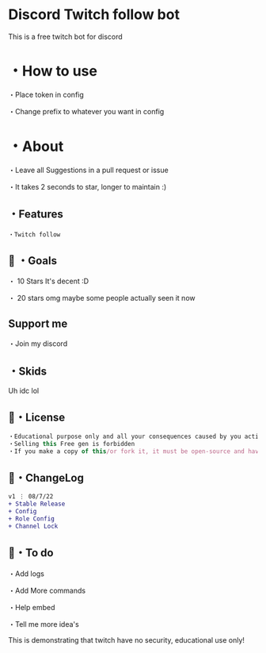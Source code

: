 # Discord Twitch follow bot
This is a free twitch bot for discord

# ・How to use
・Place token in config

・Change prefix to whatever you want in config

# ・About

・Leave all Suggestions in a pull request or issue

・It takes 2 seconds to star, longer to maintain :)

## ・Features
```
・Twitch follow

```

## 🥅 ・Goals

・ 10 Stars It's decent :D

・ 20 stars omg maybe some people actually seen it now

## Support me
・Join my discord

## ・Skids
Uh idc lol

## 📄・License

```js
・Educational purpose only and all your consequences caused by you actions is your responsibility
・Selling this Free gen is forbidden
・If you make a copy of this/or fork it, it must be open-source and have credits linking to this repo
```

## 💭・ChangeLog

```diff
v1 ⋮ 08/7/22
+ Stable Release
+ Config
+ Role Config
+ Channel Lock
```

## 💭・To do

・Add logs

・Add More commands

・Help embed

・Tell me more idea's

This is demonstrating that twitch have no security, educational use only!




































